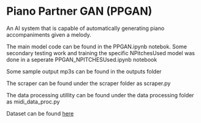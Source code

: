# Piano Partner GAN (PPGAN)
An AI system that is capable of automatically generating piano accompaniments given a melody.

The main model code can be found in the PPGAN.ipynb notebok.
Some secondary testing work and training the specific NPitchesUsed model was done in a seperate PPGAN_NPITCHESUsed.ipynb notebook

Some sample output mp3s can be found in the outputs folder

The scraper can be found under the scraper folder as scraper.py

The data processing utillity can be found under the data processing folder as midi_data_proc.py

Dataset can be found [here](https://drive.google.com/drive/folders/1tWdQsk9vtB-s_1TZzega2gVv2buTxpdr?usp=share_link)

